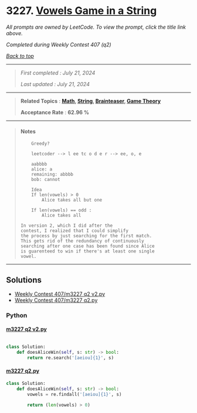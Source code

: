 # 3227. [Vowels Game in a String](<https://leetcode.com/problems/vowels-game-in-a-string>)

*All prompts are owned by LeetCode. To view the prompt, click the title link above.*

*Completed during Weekly Contest 407 (q2)*

*[Back to top](<../README.md>)*

------

> *First completed : July 21, 2024*
>
> *Last updated : July 21, 2024*

------

> **Related Topics** : **[Math](<by_topic/Math.md>), [String](<by_topic/String.md>), [Brainteaser](<by_topic/Brainteaser.md>), [Game Theory](<by_topic/Game Theory.md>)**
>
> **Acceptance Rate** : **62.96 %**

------

> #### Notes
> ```
>     Greedy?
>     
>     leetcoder --> l ee tc o d e r --> ee, o, e
> 
>     aabbbb
>     alice: a
>     remaining: abbbb
>     bob: cannot
> 
>     Idea
>     If len(vowels) > 0
>         Alice takes all but one
> 
>     If len(vowels) == odd :
>         Alice takes all 
> ```
> 
> ```
> In version 2, which I did after the 
> contest, I realized that I could simplify 
> the process by just searching for the first match. 
> This gets rid of the redundancy of continuously 
> searching after one case has been found since Alice 
> is guarenteed to win if there's at least one single 
> vowel.
> ```

------

## Solutions

- [Weekly Contest 407/m3227 q2 v2.py](<../my-submissions/Weekly Contest 407/m3227 q2 v2.py>)
- [Weekly Contest 407/m3227 q2.py](<../my-submissions/Weekly Contest 407/m3227 q2.py>)
### Python
#### [m3227 q2 v2.py](<../my-submissions/Weekly Contest 407/m3227 q2 v2.py>)
```Python

class Solution:
    def doesAliceWin(self, s: str) -> bool:
        return re.search('[aeiou]{1}', s)
```

#### [m3227 q2.py](<../my-submissions/Weekly Contest 407/m3227 q2.py>)
```Python
class Solution:
    def doesAliceWin(self, s: str) -> bool:
        vowels = re.findall('[aeiou]{1}', s)

        return (len(vowels) > 0)
```

